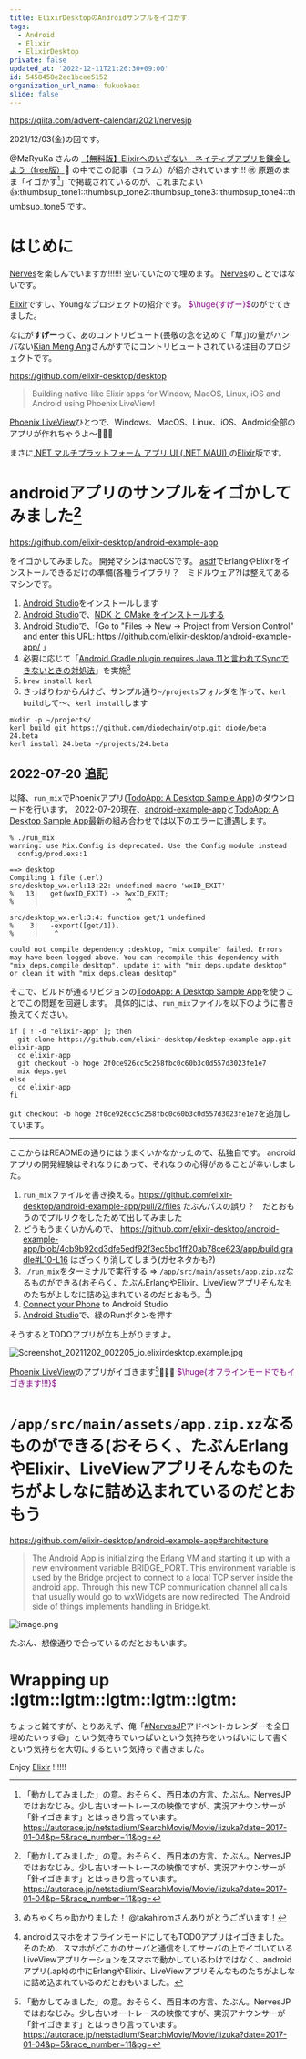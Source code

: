 ```yaml
---
title: ElixirDesktopのAndroidサンプルをイゴかす
tags:
  - Android
  - Elixir
  - ElixirDesktop
private: false
updated_at: '2022-12-11T21:26:30+09:00'
id: 5458458e2ec1bcee5152
organization_url_name: fukuokaex
slide: false
---
```

https://qiita.com/advent-calendar/2021/nervesjp

2021/12/03(金)の回です。

@MzRyuKa さんの
[【無料版】Elixirへのいざない　ネイティブアプリを錬金しよう（free版）](https://mzryuka.booth.pm/items/3546479):book:
の中でこの記事（コラム）が紹介されています!!! :congratulations:
原題のまま「イゴかす[^1]」で掲載されているのが、これまたよい:thumbsup::thumbsup_tone1::thumbsup_tone2::thumbsup_tone3::thumbsup_tone4::thumbsup_tone5:です。 

# はじめに
[Nerves](https://www.nerves-project.org/)を楽しんでいますか:bangbang::bangbang::bangbang:
空いていたので埋めます。
[Nerves](https://www.nerves-project.org/)のことではないです。

[Elixir](https://elixir-lang.org/)ですし、Youngなプロジェクトの紹介です。
<font color="purple">$\huge{すげー}$</font>のがでてきました。

なにが**すげー**って、あのコントリビュート(畏敬の念を込めて「草」)の量がハンパない[Kian Meng Ang](https://github.com/kianmeng)さんがすでにコントリビュートされている注目のプロジェクトです。

https://github.com/elixir-desktop/desktop

> Building native-like Elixir apps for Window, MacOS, Linux, iOS and Android using Phoenix LiveView!


[Phoenix LiveView](https://github.com/phoenixframework/phoenix_live_view)ひとつで、Windows、MacOS、Linux、iOS、Android全部のアプリが作れちゃうよ〜:rocket::rocket::rocket:

まさに[.NET マルチプラットフォーム アプリ UI (.NET MAUI) ](https://docs.microsoft.com/ja-jp/dotnet/maui/)の[Elixir](https://elixir-lang.org/)版です。

# androidアプリのサンプルをイゴかしてみました[^1]

https://github.com/elixir-desktop/android-example-app

をイゴかしてみました。
開発マシンはmacOSです。
[asdf](https://asdf-vm.com/)でErlangやElixirをインストールできるだけの準備(各種ライブラリ？　ミドルウェア?)は整えてあるマシンです。

1. [Android Studio](https://developer.android.com/studio)をインストールします
1. [Android Studio](https://developer.android.com/studio)で、[NDK と CMake をインストールする](https://developer.android.com/studio/projects/install-ndk?hl=ja)
1. [Android Studio](https://developer.android.com/studio)で、「Go to "Files -> New -> Project from Version Control" and enter this URL: https://github.com/elixir-desktop/android-example-app/ 」
1. 必要に応じて「[Android Gradle plugin requires Java 11と言われてSyncできないときの対処法](https://qiita.com/takahirom/items/5e8d7b69e873edb3dcaf)」を実施[^4]
1. `brew install kerl`
1. さっぱりわからんけど、サンプル通り`~/projects`フォルダを作って、`kerl build`して〜、`kerl install`します

[^4]: めちゃくちゃ助かりました！ @takahiromさんありがとうございます！

```
mkdir -p ~/projects/
kerl build git https://github.com/diodechain/otp.git diode/beta 24.beta
kerl install 24.beta ~/projects/24.beta
```

## 2022-07-20 追記

以降、`run_mix`でPhoenixアプリ([TodoApp: A Desktop Sample App](https://github.com/elixir-desktop/desktop-example-app))のダウンロードを行います。
2022-07-20現在、[android-example-app](https://github.com/elixir-desktop/android-example-app)と[TodoApp: A Desktop Sample App](https://github.com/elixir-desktop/desktop-example-app)最新の組み合わせでは以下のエラーに遭遇します。

```
% ./run_mix
warning: use Mix.Config is deprecated. Use the Config module instead
  config/prod.exs:1

==> desktop
Compiling 1 file (.erl)
src/desktop_wx.erl:13:22: undefined macro 'wxID_EXIT'
%   13|   get(wxID_EXIT) -> ?wxID_EXIT;
%     |                      ^

src/desktop_wx.erl:3:4: function get/1 undefined
%    3|   -export([get/1]).
%     |    ^

could not compile dependency :desktop, "mix compile" failed. Errors may have been logged above. You can recompile this dependency with "mix deps.compile desktop", update it with "mix deps.update desktop" or clean it with "mix deps.clean desktop"
```

そこで、ビルドが通るリビジョンの[TodoApp: A Desktop Sample App](https://github.com/elixir-desktop/desktop-example-app)を使うことでこの問題を回避します。
具体的には、`run_mix`ファイルを以下のように書き換えてください。

```run_mix
if [ ! -d "elixir-app" ]; then
  git clone https://github.com/elixir-desktop/desktop-example-app.git elixir-app
  cd elixir-app
  git checkout -b hoge 2f0ce926cc5c258fbc0c60b3c0d557d3023fe1e7
  mix deps.get
else
  cd elixir-app
fi
```

`git checkout -b hoge 2f0ce926cc5c258fbc0c60b3c0d557d3023fe1e7`を追加しています。


---


ここからはREADMEの通りにはうまくいかなかったので、私独自です。
androidアプリの開発経験はそれなりにあって、それなりの心得があることが幸いしました。

1. `run_mix`ファイルを書き換える。https://github.com/elixir-desktop/android-example-app/pull/2/files たぶんパスの誤り？　だとおもうのでプルリクをしたためて出してみました
1. どうもうまくいかんので、 https://github.com/elixir-desktop/android-example-app/blob/4cb9b92cd3dfe5edf92f3ec5bd1ff20ab78ce623/app/build.gradle#L10-L16 はざっくり消してしまう(ガセネタかも?)
1. `./run_mix`をターミナルで実行する => `/app/src/main/assets/app.zip.xz`なるものができる(おそらく、たぶんErlangやElixir、LiveViewアプリそんなものたちがよしなに詰め込まれているのだとおもう。[^3])
1. [Connect your Phone](https://developer.android.com/studio/run/device) to Android Studio
1. [Android Studio](https://developer.android.com/studio)で、緑のRunボタンを押す


そうするとTODOアプリが立ち上がりますよ。


![Screenshot_20211202_002205_io.elixirdesktop.example.jpg](https://qiita-image-store.s3.ap-northeast-1.amazonaws.com/0/131808/4d7f4523-e38e-0f5e-988f-3a6c54c96cc8.jpeg)

[Phoenix LiveView](https://github.com/phoenixframework/phoenix_live_view)のアプリがイゴきます[^1]:tada::tada::tada:
<font color="purple">$\huge{オフラインモードでもイゴきます!!!}$</font>

# `/app/src/main/assets/app.zip.xz`なるものができる(おそらく、たぶんErlangやElixir、LiveViewアプリそんなものたちがよしなに詰め込まれているのだとおもう

https://github.com/elixir-desktop/android-example-app#architecture

> The Android App is initializing the Erlang VM and starting it up with a new environment variable BRIDGE_PORT. This environment variable is used by the Bridge project to connect to a local TCP server inside the android app. Through this new TCP communication channel all calls that usually would go to wxWidgets are now redirected. The Android side of things implements handling in Bridge.kt.

![image.png](https://qiita-image-store.s3.ap-northeast-1.amazonaws.com/0/131808/30b86805-9c38-66d9-3c84-193f2567fd25.png)


たぶん、想像通りで合っているのだとおもいます。

# Wrapping up :lgtm::lgtm::lgtm::lgtm::lgtm:

ちょっと雑ですが、とりあえず、俺「[#NervesJP](https://qiita.com/advent-calendar/2021/nervesjp)アドベントカレンダーを全日埋めたいっす:smile:」という気持ちでいっぱいという気持ちをいっぱいにして書くという気持ちを大切にするという気持ちで書きました。


Enjoy [Elixir](https://elixir-lang.org/) :bangbang::bangbang::bangbang: 



[^1]: 「動かしてみました」の意。おそらく、西日本の方言、たぶん。NervesJPではおなじみ。少し古いオートレースの映像ですが、実況アナウンサーが「針[^2]イゴきます」とはっきり言っています。https://autorace.jp/netstadium/SearchMovie/Movie/iizuka?date=2017-01-04&p=5&race_number=11&pg= 

[^2]: 大時計の針のこと。針がイゴいてある地点まで到達すると選手はスタートを切って良い発走の合図。針がイゴきはじめると(おそらく)選手は緊張するし、スタートはその後のレース展開に大きく影響するので、車券を握りしめている観客たちがもっとも緊張する瞬間であるため、先の尖った鋭いものを連想させる針は緊張の暗喩としても言い得て妙。 

[^3]: androidスマホをオフラインモードにしてもTODOアプリはイゴきました[^1]。そのため、スマホがどこかのサーバと通信をしてサーバの上でイゴいている[^1]LiveViewアプリケーションをスマホで動かしているわけではなく、androidアプリ(.apk)の中にErlangやElixir、LiveViewアプリそんなものたちがよしなに詰め込まれているのだとおもいました。
